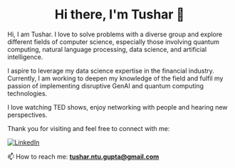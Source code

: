 <h1 align="center">Hi there, I'm Tushar 👋</h1>

Hi, I am Tushar. I love to solve problems with a diverse group and explore different fields of computer science, especially those involving quantum computing, natural language processing, data science, and artificial intelligence. 

I aspire to leverage my data science expertise in the financial industry. Currently, I am working to deepen my knowledge of the field and fulfil my passion of implementing disruptive GenAI and quantum computing technologies.

I love watching TED shows, enjoy networking with people and hearing new perspectives.

Thank you for visiting and feel free to connect with me:

<p align="left">
  <a href="https://www.linkedin.com/in/tushargupta19/" target="_blank">
    <img src="https://img.shields.io/badge/LinkedIn-0077B5?style=for-the-badge&logo=linkedin&logoColor=white" alt="LinkedIn"/>
  </a>
</p>

📫 How to reach me: **tushar.ntu.gupta@gmail.com**
